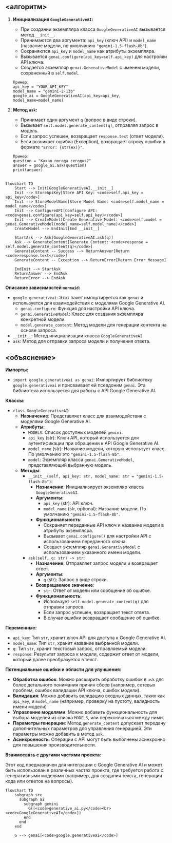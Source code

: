 ## <алгоритм>

1.  **Инициализация `GoogleGenerativeAI`:**
    *   При создании экземпляра класса `GoogleGenerativeAI` вызывается метод `__init__`.
    *   Принимаются два аргумента: `api_key` (ключ API) и `model_name` (название модели, по умолчанию `"gemini-1.5-flash-8b"`).
    *   Сохраняются `api_key` и `model_name` как атрибуты экземпляра.
    *   Вызывается `genai.configure(api_key=self.api_key)` для настройки API ключа.
    *   Создается экземпляр `genai.GenerativeModel` с именем модели, сохраненный в `self.model`.

    ```
    Пример:
    api_key = "YOUR_API_KEY"
    model_name = "gemini-2-13b"
    google_ai = GoogleGenerativeAI(api_key=api_key, model_name=model_name)
    ```

2.  **Метод `ask`:**
    *   Принимает один аргумент `q` (вопрос в виде строки).
    *   Вызывает `self.model.generate_content(q)`, отправляя запрос в модель.
    *   Если запрос успешен, возвращает `response.text` (ответ модели).
    *   Если возникает ошибка (Exception), возвращает строку ошибки в формате `"Error: {str(ex)}"`.

    ```
    Пример:
    question = "Какая погода сегодня?"
    answer = google_ai.ask(question)
    print(answer)
    ```

## <mermaid>

```mermaid
flowchart TD
    Start --> Init[GoogleGenerativeAI.__init__]
    Init --> StoreApiKey[Store API Key: <code>self.api_key = api_key</code>]
    Init --> StoreModelName[Store Model Name: <code>self.model_name = model_name</code>]
    Init --> ConfigureAPI[Configure API: <code>genai.configure(api_key=self.api_key)</code>]
    Init --> CreateModel[Create Generative Model: <code>self.model = genai.GenerativeModel(model_name=self.model_name)</code>]
    CreateModel --> EndInit[End __init__]

    StartAsk --> Ask[GoogleGenerativeAI.ask(q)]
    Ask --> GenerateContent[Generate Content: <code>response = self.model.generate_content(q)</code>]
    GenerateContent -- Success --> ReturnAnswer[Return <code>response.text</code>]
    GenerateContent -- Exception --> ReturnError[Return Error Message]

    EndInit --> StartAsk
    ReturnAnswer --> EndAsk
    ReturnError --> EndAsk
```

**Описание зависимостей `mermaid`:**

*   `google.generativeai`: Этот пакет импортируется как `genai` и используется для взаимодействия с моделями Google Generative AI.
    *   `genai.configure`:  Функция для настройки API ключа.
    *   `genai.GenerativeModel`: Класс для создания экземпляра конкретной модели.
    *   `model.generate_content`: Метод модели для генерации контента на основе запроса.
*   `__init__`: Метод инициализации класса `GoogleGenerativeAI`.
*   `ask`: Метод для отправки запроса модели и получения ответа.

## <объяснение>

**Импорты:**

*   `import google.generativeai as genai`: Импортирует библиотеку `google.generativeai` и присваивает ей псевдоним `genai`. Эта библиотека используется для работы с API Google Generative AI.

**Классы:**

*   `class GoogleGenerativeAI`:
    *   **Назначение**: Представляет класс для взаимодействия с моделями Google Generative AI.
    *   **Атрибуты**:
        *   `MODELS`: Список доступных моделей `gemini`.
        *   `api_key` (str): Ключ API, который используется для аутентификации при обращении к API Google Generative AI.
        *   `model_name` (str): Название модели, которую использует класс. По умолчанию это `"gemini-1.5-flash-8b"`.
        *   `model`: Экземпляр класса `genai.GenerativeModel`, представляющий выбранную модель.
    *   **Методы**:
        *   `__init__(self, api_key: str, model_name: str = "gemini-1.5-flash-8b")`:
            *   **Назначение**: Инициализирует экземпляр класса `GoogleGenerativeAI`.
            *   **Аргументы**:
                *   `api_key` (str): API ключ.
                *   `model_name` (str, optional): Название модели. По умолчанию `"gemini-1.5-flash-8b"`.
            *   **Функциональность**:
                *   Сохраняет переданные API ключ и название модели в атрибуты экземпляра.
                *   Вызывает `genai.configure()` для настройки API с использованием переданного ключа.
                *   Создает экземпляр `genai.GenerativeModel` с использованием указанного имени модели.
        *   `ask(self, q: str) -> str`:
            *   **Назначение**: Отправляет запрос модели и возвращает ответ.
            *   **Аргументы**:
                *   `q` (str): Запрос в виде строки.
            *   **Возвращаемое значение**:
                *   `str`: Ответ от модели или сообщение об ошибке.
            *   **Функциональность**:
                *   Использует `self.model.generate_content(q)` для отправки запроса.
                *   Если запрос успешен, возвращает текст ответа.
                *   В случае ошибки возвращает сообщение об ошибке.

**Переменные:**

*   `api_key`: Тип `str`, хранит ключ API для доступа к Google Generative AI.
*   `model_name`: Тип `str`, хранит название выбранной модели.
*   `q`: Тип `str`, хранит текстовый запрос, отправляемый модели.
*   `response`: Результат запроса к модели, содержит ответ от модели, который далее преобразуется в текст.

**Потенциальные ошибки и области для улучшения:**

*   **Обработка ошибок**: Можно расширить обработку ошибок в `ask` для более детального понимания причин сбоев (например, сетевых проблем, ошибок валидации API ключа, ошибок модели).
*   **Валидация**: Можно добавить валидацию входных данных, таких как `api_key`, и `model_name` (например, проверку на пустоту, валидность имени модели)
*   **Управление моделями**: Можно добавить функциональность для выбора моделей из списка `MODELS`, или  переключаться между ними.
*   **Параметры генерации**: Метод `generate_content` допускает передачу дополнительных параметров для управления генерацией. Эти параметры можно добавить в метод `ask`.
*   **Асинхронность**: Операции с API могут быть выполнены асинхронно для повышения производительности.

**Взаимосвязь с другими частями проекта:**

Этот код предназначен для интеграции с Google Generative AI и может быть использован в различных частях проекта, где требуется работа с генеративными моделями (например, для создания текста, генерации кода или ответов на вопросы).

```mermaid
flowchart TD
    subgraph src
      subgraph ai
        subgraph gemini
          G([<code>generative_ai.py</code><br><code>GoogleGenerativeAI</code>])
        end
      end
    end

    G --> genai[<code>google.generativeai</code>]